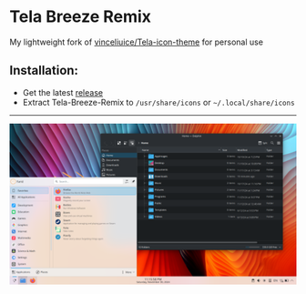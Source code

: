 # Tela Breeze Remix
My lightweight fork of [vinceliuice/Tela-icon-theme](https://github.com/vinceliuice/Tela-icon-theme) for personal use
## Installation:
- Get the latest [release](https://github.com/FaridZelli/Tela-Breeze-Remix/releases/latest)
- Extract Tela-Breeze-Remix to `/usr/share/icons` or `~/.local/share/icons`

---

[![Screenshot](screenshot.png)](https://github.com/FaridZelli/Tela-Breeze-Remix/releases/latest)
